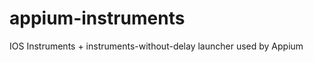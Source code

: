appium-instruments
==================

IOS Instruments + instruments-without-delay launcher used by Appium 
